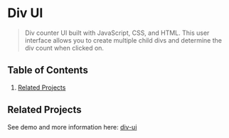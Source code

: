 # Div UI

> Div counter UI built with JavaScript, CSS, and HTML. This user interface allows you to create multiple child divs and determine the div count when clicked on. 

## Table of Contents

1. [Related Projects](#related-projects)

## Related Projects

  See demo and more information here:
  [div-ui](https://github.com/jcenny/div-ui)

